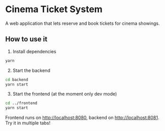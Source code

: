 # Cinema Ticket System
A web application that lets reserve and book tickets for cinema showings.

## How to use it

1. Install dependencies
```sh
yarn
```

2. Start the backend
```sh
cd backend
yarn start
```

3. Start the frontend (at the moment only dev mode)
```sh
cd ../frontend
yarn start
```

Frontend runs on [http://localhost:8080](http://localhost:8080), backend on [http://localhost:8081](http://localhost:8081). Try it in multiple tabs!
